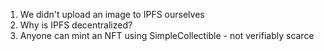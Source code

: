 1. We didn't upload an image to IPFS ourselves
2. Why is IPFS decentralized?
3. Anyone can mint an NFT using SimpleCollectible - not verifiably scarce